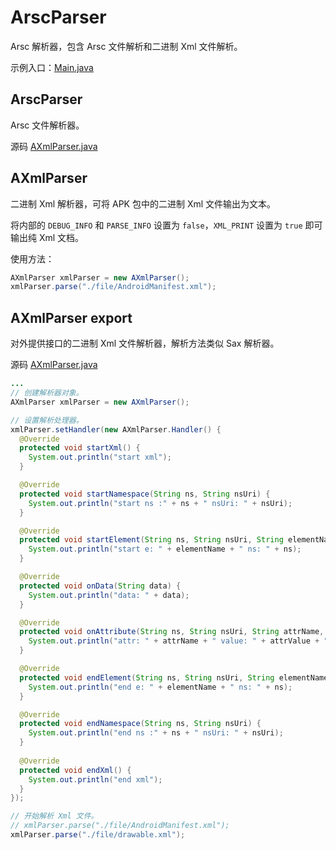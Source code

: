 # ArscParser

Arsc 解析器，包含 Arsc 文件解析和二进制 Xml 文件解析。

示例入口：[Main.java](./src/com/runing/utilslib/arscparser/Main.java)

## ArscParser

Arsc 文件解析器。 

源码 [AXmlParser.java](./src/com/runing/utilslib/arscparser/xml/AXmlParser.java)

## AXmlParser

二进制 Xml 解析器，可将 APK 包中的二进制 Xml 文件输出为文本。

将内部的 `DEBUG_INFO` 和 `PARSE_INFO` 设置为 `false`，`XML_PRINT` 设置为 `true` 即可输出纯 Xml 文档。 

使用方法：

```java
AXmlParser xmlParser = new AXmlParser();
xmlParser.parse("./file/AndroidManifest.xml");
```

## AXmlParser export

对外提供接口的二进制 Xml 文件解析器，解析方法类似 Sax 解析器。 

源码 [AXmlParser.java](./src/com/runing/utilslib/arscparser/xml/export/AXmlParser.java)

```java
...
// 创建解析器对象。
AXmlParser xmlParser = new AXmlParser();

// 设置解析处理器。
xmlParser.setHandler(new AXmlParser.Handler() {
  @Override
  protected void startXml() {
    System.out.println("start xml");
  }

  @Override
  protected void startNamespace(String ns, String nsUri) {
    System.out.println("start ns :" + ns + " nsUri: " + nsUri);
  }

  @Override
  protected void startElement(String ns, String nsUri, String elementName) {
    System.out.println("start e: " + elementName + " ns: " + ns);
  }

  @Override
  protected void onData(String data) {
    System.out.println("data: " + data);
  }

  @Override
  protected void onAttribute(String ns, String nsUri, String attrName, String attrValue) {
    System.out.println("attr: " + attrName + " value: " + attrValue + " ns: " + ns);
  }

  @Override
  protected void endElement(String ns, String nsUri, String elementName) {
    System.out.println("end e: " + elementName + " ns: " + ns);
  }

  @Override
  protected void endNamespace(String ns, String nsUri) {
    System.out.println("end ns :" + ns + " nsUri: " + nsUri);
  }
  
  @Override
  protected void endXml() {
    System.out.println("end xml");
  }
});

// 开始解析 Xml 文件。
// xmlParser.parse("./file/AndroidManifest.xml");
xmlParser.parse("./file/drawable.xml");
```